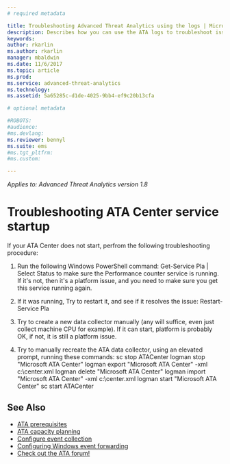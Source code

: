 ```yaml
---
# required metadata

title: Troubleshooting Advanced Threat Analytics using the logs | Microsoft Docs
description: Describes how you can use the ATA logs to troubleshoot issues
keywords:
author: rkarlin
ms.author: rkarlin
manager: mbaldwin
ms.date: 11/6/2017
ms.topic: article
ms.prod:
ms.service: advanced-threat-analytics
ms.technology:
ms.assetid: 5a65285c-d1de-4025-9bb4-ef9c20b13cfa

# optional metadata

#ROBOTS:
#audience:
#ms.devlang:
ms.reviewer: bennyl
ms.suite: ems
#ms.tgt_pltfrm:
#ms.custom:

---
```


*Applies to: Advanced Threat Analytics version 1.8*



# Troubleshooting ATA Center service startup

If your ATA Center does not start, perfrom the following troubleshooting procedure:

1.	Run the following Windows PowerShell command:
    Get-Service Pla | Select Status
to make sure the Performance counter service is running. If it's not, then it's a platform issue, and you need to make sure you get this service running again.
2.	If it was running, Try to restart it, and see if it resolves the issue:
Restart-Service Pla
3.	Try to create a new data collector manually (any will suffice, even just collect machine CPU for example).
If it can start, platform is probably OK, if not, it is still a platform issue.

4.	Try to manually recreate the ATA data collector, using an elevated prompt, running these commands:
sc stop ATACenter
logman stop "Microsoft ATA Center"
logman export "Microsoft ATA Center" -xml c:\center.xml
logman delete "Microsoft ATA Center"
logman import "Microsoft ATA Center" -xml c:\center.xml
logman start "Microsoft ATA Center"
sc start ATACenter



## See Also
- [ATA prerequisites](ata-prerequisites.md)
- [ATA capacity planning](ata-capacity-planning.md)
- [Configure event collection](configure-event-collection.md)
- [Configuring Windows event forwarding](configure-event-collection.md#configuring-windows-event-forwarding)
- [Check out the ATA forum!](https://social.technet.microsoft.com/Forums/security/home?forum=mata)
